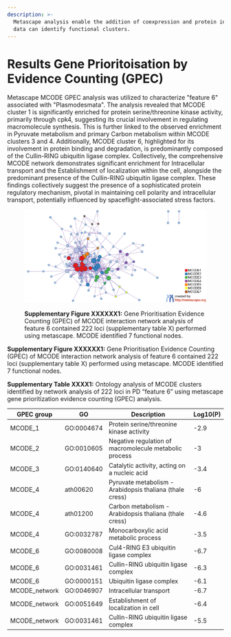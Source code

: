 ```yaml
---
description: >-
  Metascape analysis enable the addition of coexpression and protein interaction
  data can identify functional clusters.
---
```


# Results Gene Prioritoisation by Evidence Counting (GPEC)

Metascape MCODE GPEC analysis was utilized to characterize "feature 6" associated with "Plasmodesmata". The analysis revealed that MCODE cluster 1 is significantly enriched for protein serine/threonine kinase activity, primarily through cpk4, suggesting its crucial involvement in regulating macromolecule synthesis. This is further linked to the observed enrichment in Pyruvate metabolism and primary Carbon metabolism within MCODE clusters 3 and 4. Additionally, MCODE cluster 6, highlighted for its involvement in protein binding and degradation, is predominantly composed of the Cullin-RING ubiquitin ligase complex. Collectively, the comprehensive MCODE network demonstrates significant enrichment for Intracellular transport and the Establishment of localization within the cell, alongside the predominant presence of the Cullin-RING ubiquitin ligase complex. These findings collectively suggest the presence of a sophisticated protein regulatory mechanism, pivotal in maintaining cell polarity and intracellular transport, potentially influenced by spaceflight-associated stress factors.

<figure><img src=".gitbook/assets/9.png" alt=""><figcaption><p><strong>Supplementary Figure XXXXXX1:</strong> Gene Prioritisation Evidence Counting (GPEC) of MCODE interaction network analysis of feature 6 contained 222 loci (supplementary table X) performed using metascape. MCODE identified 7 functional nodes.</p></figcaption></figure>

**Supplementary Figure XXXXXX1:** Gene Prioritisation Evidence Counting (GPEC) of MCODE interaction network analysis of feature 6 contained 222 loci (supplementary table X) performed using metascape. MCODE identified 7 functional nodes.

**Supplementary Table XXXX1:** Ontology analysis of MCODE clusters identified by network analysis of 222 loci in PD “feature 6” using metascape gene prioritization evidence counting (GPEC) analysis.

| **GPEC group** | **GO**     | **Description**                                          | **Log10(P)** |
| -------------- | ---------- | -------------------------------------------------------- | ------------ |
| MCODE\_1       | GO:0004674 | Protein serine/threonine kinase activity                 | -2.9         |
| MCODE\_2       | GO:0010605 | Negative regulation of macromolecule metabolic process   | -3           |
| MCODE\_3       | GO:0140640 | Catalytic activity, acting on a nucleic acid             | -3.4         |
| MCODE\_4       | ath00620   | Pyruvate metabolism - Arabidopsis thaliana (thale cress) | -6           |
| MCODE\_4       | ath01200   | Carbon metabolism - Arabidopsis thaliana (thale cress)   | -4.6         |
| MCODE\_4       | GO:0032787 | Monocarboxylic acid metabolic process                    | -3.5         |
| MCODE\_6       | GO:0080008 | Cul4-RING E3 ubiquitin ligase complex                    | -6.7         |
| MCODE\_6       | GO:0031461 | Cullin-RING ubiquitin ligase complex                     | -6.3         |
| MCODE\_6       | GO:0000151 | Ubiquitin ligase complex                                 | -6.1         |
| MCODE\_network | GO:0046907 | Intracellular transport                                  | -6.7         |
| MCODE\_network | GO:0051649 | Establishment of localization in cell                    | -6.4         |
| MCODE\_network | GO:0031461 | Cullin-RING ubiquitin ligase complex                     | -5.5         |









